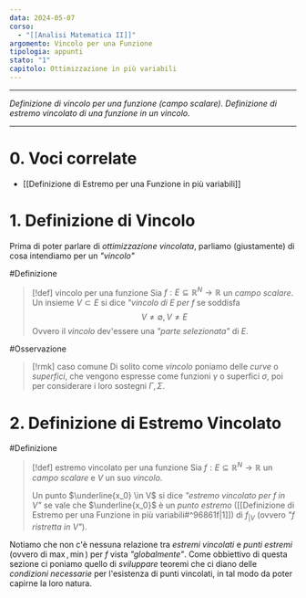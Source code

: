 ```yaml
---
data: 2024-05-07
corso:
  - "[[Analisi Matematica II]]"
argomento: Vincolo per una Funzione
tipologia: appunti
stato: "1"
capitolo: Ottimizzazione in più variabili
---
```

- - -
*Definizione di vincolo per una funzione (campo scalare). Definizione di estremo vincolato di una funzione in un vincolo.*
- - -
# 0. Voci correlate
- [[Definizione di Estremo per una Funzione in più variabili]]
# 1. Definizione di Vincolo
Prima di poter parlare di *ottimizzazione vincolata*, parliamo (giustamente) di cosa intendiamo per un *"vincolo"*

#Definizione 
> [!def] vincolo per una funzione
> Sia $f:E \subseteq \mathbb{R}^N \longrightarrow \mathbb{R}$ un *campo scalare*. Un insieme $V \subset E$ si dice *"vincolo di $E$ per $f$* se soddisfa
> $$
> V \neq \emptyset, V \neq E
> $$
> Ovvero il *vincolo* dev'essere una *"parte selezionata"* di $E$.

#Osservazione 
> [!rmk] caso comune
> Di solito come *vincolo* poniamo delle *curve* o *superfici*, che vengono espresse come funzioni $\gamma$ o superfici $\sigma$, poi per considerare i loro sostegni $\Gamma, \Sigma$.

# 2. Definizione di Estremo Vincolato
#Definizione 
> [!def] estremo vincolato per una funzione
> Sia $f: E \subseteq \mathbb{R}^N \longrightarrow \mathbb{R}$ un *campo scalare* e $V$ un suo *vincolo*.
> 
> Un punto $\underline{x_0} \in V$ si dice *"estremo vincolato per $f$ in $V$"* se vale che $\underline{x_0}$ è un *punto estremo* ([[Definizione di Estremo per una Funzione in più variabili#^96861f|1]]) di $f_{|V}$ (ovvero *"$f$ ristretta in $V$"*).

Notiamo che non c'è nessuna relazione tra *estremi vincolati* e *punti estremi* (ovvero di $\max,\min$) per $f$ vista *"globalmente"*. Come obbiettivo di questa sezione ci poniamo quello di *sviluppare* teoremi che ci diano delle *condizioni necessarie* per l'esistenza di punti vincolati, in tal modo da poter capirne la loro natura.
